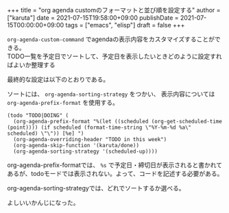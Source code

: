 +++
title = "org agenda customのフォーマットと並び順を設定する"
author = ["karuta"]
date = 2021-07-15T19:58:00+09:00
publishDate = 2021-07-15T00:00:00+09:00
tags = ["emacs", "elisp"]
draft = false
+++

`org-agenda-custom-command` でagendaの表示内容をカスタマイズすることができる。  
TODO一覧を予定日でソートして、予定日を表示したいときどのように設定すればよいか整理する  

<!--more-->  

最終的な設定は以下のとおりである。  

ソートには、 `org-agenda-sorting-strategy` をつかい、 表示内容については `org-agenda-prefix-format` を使用する。  

```elisp
(todo "TODO|DOING" (
  (org-agenda-prefix-format "%(let ((scheduled (org-get-scheduled-time (point)))) (if scheduled (format-time-string \"%Y-%m-%d %a\" scheduled) \"\")) [%e] ")
  (org-agenda-overriding-header "TODO in this week")     
  (org-agenda-skip-function '(karuta/done))
  (org-agenda-sorting-strategy '(scheduled-up))))   
```

org-agenda-prefix-formatでは、 `%s` で予定日・締切日が表示されると書かれてあるが、todoモードでは表示されない。よって、コードを記述する必要がある。  

org-agenda-sorting-strategyでは、どれでソートするか選べる。  

よしいいかんじになった。
